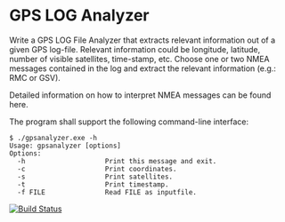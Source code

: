 # GPS LOG Analyzer

Write a GPS LOG File Analyzer that extracts relevant information out of a given GPS log-file. Relevant information could be longitude, latitude, number of visible satellites, time-stamp, etc. Choose one or two NMEA messages contained in the log and extract the relevant information (e.g.: RMC or GSV).

Detailed information on how to interpret NMEA messages can be found here.

The program shall support the following command-line interface:

```
$ ./gpsanalyzer.exe -h
Usage: gpsanalyzer [options]
Options:
  -h                    Print this message and exit.
  -c                    Print coordinates.
  -s                    Print satellites.
  -t                    Print timestamp.
  -f FILE               Read FILE as inputfile.
```

[![Build Status](https://travis-ci.org/kwaxi/GPSLogAnalyzer.svg?branch=master)](https://travis-ci.org/kwaxi/GPSLogAnalyzer)